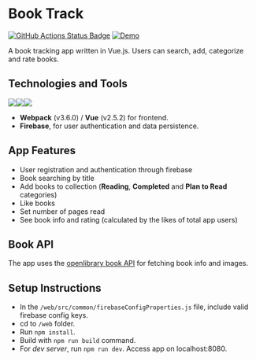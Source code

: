 # Book Track

[![GitHub Actions Status Badge](https://github.com/jzProg/book-trading-club/workflows/CI/badge.svg)](https://github.com/jzProg/book-trading-club/actions/workflows/ci.yml)
[![Demo](https://img.shields.io/badge/demo-online-green.svg)](https://book-trading-club-24f23.web.app/)

A book tracking app written in Vue.js. Users can search, add, categorize and rate books.

## Technologies and Tools
<img src="https://img.shields.io/badge/vuejs%20-%2335495e.svg?&style=for-the-badge&logo=vue.js&logoColor=%234FC08D"/><img src="https://img.shields.io/badge/webpack%20-%238DD6F9.svg?&style=for-the-badge&logo=webpack&logoColor=black"/><img src="https://img.shields.io/badge/firebase%20-%23039BE5.svg?&style=for-the-badge&logo=firebase"/>

- **Webpack** (v3.6.0) / **Vue** (v2.5.2) for frontend.
- **Firebase**, for user authentication and data persistence.

## App Features

- User registration and authentication through firebase
- Book searching by title
- Add books to collection (**Reading**, **Completed** and **Plan to Read** categories)
- Like books
- Set number of pages read
- See book info and rating (calculated by the likes of total app users)

## Book API

The app uses the [openlibrary book API](https://openlibrary.org/developers/api) for fetching book info and images.

## Setup Instructions

- In the `/web/src/common/firebaseConfigProperties.js` file, include valid firebase config keys.
- cd to `/web` folder.
- Run `npm install`.
- Build with `npm run build` command.
- For *dev server*, run `npm run dev`. Access app on localhost:8080.
